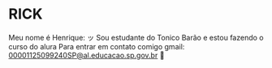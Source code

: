 # RICK
Meu nome é Henrique: ッ
Sou estudante do Tonico Barão e estou fazendo o curso do alura
Para entrar em contato comigo gmail: 00001125099240SP@al.educacao.sp.gov.br
🔂
